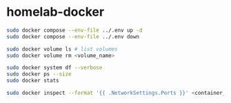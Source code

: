 # homelab-docker

```bash
sudo docker compose --env-file ../.env up -d
sudo docker compose --env-file ../.env down
```

```bash
sudo docker volume ls # list volumes
sudo docker volume rm <volume_name>
```

```bash
sudo docker system df --verbose
sudo docker ps --size
sudo docker stats
```

```bash
sudo docker inspect --format '{{ .NetworkSettings.Ports }}' <container_name> # check assigned port
```
